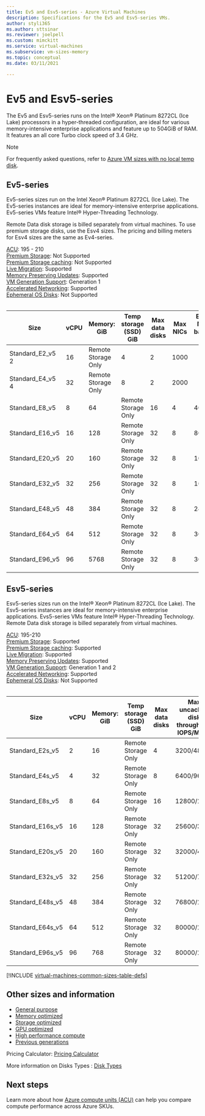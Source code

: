 ```yaml
---
title: Ev5 and Esv5-series - Azure Virtual Machines
description: Specifications for the Ev5 and Esv5-series VMs.
author: styli365
ms.author: sttsinar
ms.reviewer: joelpell
ms.custom: mimckitt
ms.service: virtual-machines
ms.subservice: vm-sizes-memory
ms.topic: conceptual
ms.date: 03/11/2021

---
```


# Ev5 and Esv5-series

The Ev5 and Esv5-series runs on the Intel&reg; Xeon&reg; Platinum 8272CL (Ice Lake) processors in a hyper-threaded configuration, are ideal for various memory-intensive enterprise applications and feature up to 504GiB of RAM. It features an all core Turbo clock speed of 3.4 GHz.

> [!NOTE]
> For frequently asked questions, refer to  [Azure VM sizes with no local temp disk](azure-vms-no-temp-disk.yml).

## Ev5-series

Ev5-series sizes run on the Intel Xeon&reg; Platinum 8272CL (Ice Lake). The Ev5-series instances are ideal for memory-intensive enterprise applications. Ev5-series VMs feature Intel&reg; Hyper-Threading Technology.

Remote Data disk storage is billed separately from virtual machines. To use premium storage disks, use the Esv4 sizes. The pricing and billing meters for Esv4 sizes are the same as Ev4-series.

[ACU](acu.md): 195 - 210<br>
[Premium Storage](premium-storage-performance.md): Not Supported<br>
[Premium Storage caching](premium-storage-performance.md): Not Supported<br>
[Live Migration](maintenance-and-updates.md): Supported<br>
[Memory Preserving Updates](maintenance-and-updates.md): Supported<br>
[VM Generation Support](generation-2.md): Generation 1<br>
[Accelerated Networking](../virtual-network/create-vm-accelerated-networking-cli.md): Supported <br>
[Ephemeral OS Disks](ephemeral-os-disks.md): Not Supported <br>
<br>

| Size | vCPU | Memory: GiB | Temp storage (SSD) GiB | Max data disks | Max NICs|Expected Network bandwidth (Mbps) |
|---|---|---|---|---|---|---|
| Standard_E2_v5  2 | 16   | Remote Storage Only | 4 | 2|1000  |
| Standard_E4_v5  4 | 32  | Remote Storage Only | 8 | 2|2000  |
| Standard_E8_v5 | 8 | 64 | Remote Storage Only | 16 | 4|4000 |
| Standard_E16_v5 | 16 | 128 | Remote Storage Only | 32 | 8|8000 |
| Standard_E20_v5 | 20 | 160 | Remote Storage Only | 32 | 8|10000 |
| Standard_E32_v5 | 32 | 256 | Remote Storage Only | 32 | 8|16000 |
| Standard_E48_v5 | 48 | 384 | Remote Storage Only | 32 | 8|24000 |
| Standard_E64_v5 | 64 | 512 | Remote Storage Only | 32| 8|30000 |
| Standard_E96_v5 | 96 | 5768 | Remote Storage Only | 32| 8|30000 |


## Esv5-series

Esv5-series sizes run on the Intel&reg; Xeon&reg; Platinum 8272CL (Ice Lake). The Esv5-series instances are ideal for memory-intensive enterprise applications. Evs5-series VMs feature Intel&reg; Hyper-Threading Technology. Remote Data disk storage is billed separately from virtual machines.

[ACU](acu.md): 195-210<br>
[Premium Storage](premium-storage-performance.md): Supported<br>
[Premium Storage caching](premium-storage-performance.md): Supported<br>
[Live Migration](maintenance-and-updates.md): Supported<br>
[Memory Preserving Updates](maintenance-and-updates.md): Supported<br>
[VM Generation Support](generation-2.md): Generation 1 and 2<br>
[Accelerated Networking](../virtual-network/create-vm-accelerated-networking-cli.md): Supported <br>
[Ephemeral OS Disks](ephemeral-os-disks.md): Not Supported <br>
<br>

| Size | vCPU | Memory: GiB | Temp storage (SSD) GiB | Max data disks | Max uncached disk throughput: IOPS/MBps | Max NICs|Expected Network bandwidth (Mbps) |
|---|---|---|---|---|---|---|---|
| Standard_E2s_v5  | 2 | 16  | Remote Storage Only | 4 | 3200/48 | 2|1000  |
| Standard_E4s_v5  | 4 | 32  | Remote Storage Only | 8 | 6400/96 | 2|2000  |
| Standard_E8s_v5  | 8 | 64  | Remote Storage Only | 16 | 12800/192 | 4|4000 |
| Standard_E16s_v5 | 16 | 128 | Remote Storage Only | 32 | 25600/384 | 8|8000 |
| Standard_E20s_v5 | 20 | 160 | Remote Storage Only | 32 | 32000/480  | 8|10000 |
| Standard_E32s_v5 | 32 | 256 | Remote Storage Only | 32 | 51200/768  | 8|16000 |
| Standard_E48s_v5 | 48 | 384 | Remote Storage Only | 32 | 76800/1152 | 8|24000 |
| Standard_E64s_v5 | 64 | 512| Remote Storage Only | 32 | 80000/1200 | 8|30000 |
| Standard_E96s_v5 | 96 | 768 | Remote Storage Only | 32 | 80000/1200 | 8|30000 |

[!INCLUDE [virtual-machines-common-sizes-table-defs](../../includes/virtual-machines-common-sizes-table-defs.md)]

## Other sizes and information

- [General purpose](sizes-general.md)
- [Memory optimized](sizes-memory.md)
- [Storage optimized](sizes-storage.md)
- [GPU optimized](sizes-gpu.md)
- [High performance compute](sizes-hpc.md)
- [Previous generations](sizes-previous-gen.md)

Pricing Calculator: [Pricing Calculator](https://azure.microsoft.com/pricing/calculator/)

More information on Disks Types : [Disk Types](./disks-types.md#ultra-disk)


## Next steps

Learn more about how [Azure compute units (ACU)](acu.md) can help you compare compute performance across Azure SKUs.